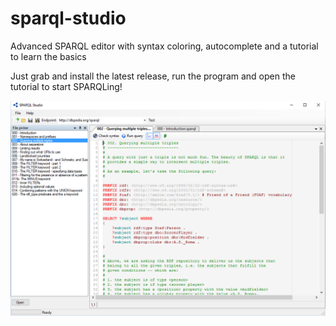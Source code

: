 # sparql-studio
Advanced SPARQL editor with syntax coloring, autocomplete and a tutorial to learn the basics

Just grab and install the latest release, run the program and open the tutorial to start SPARQLing!

![Screenshot](/Screenshots/sparql-studio-main.PNG?raw=true "SPARQL Studio Main window")
